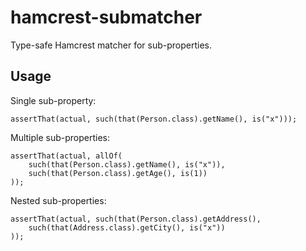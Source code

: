 hamcrest-submatcher
===================

Type-safe Hamcrest matcher for sub-properties.

Usage
-----

Single sub-property:

	assertThat(actual, such(that(Person.class).getName(), is("x")));
	
Multiple sub-properties:

	assertThat(actual, allOf(
		such(that(Person.class).getName(), is("x")),
		such(that(Person.class).getAge(), is(1))
	));

Nested sub-properties:

	assertThat(actual, such(that(Person.class).getAddress(),
		such(that(Address.class).getCity(), is("x"))
	));
